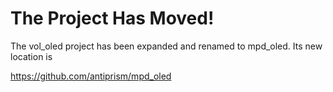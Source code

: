 # The Project Has Moved! 

The vol_oled project has been expanded and renamed to mpd_oled. Its new
location is

   <https://github.com/antiprism/mpd_oled>
